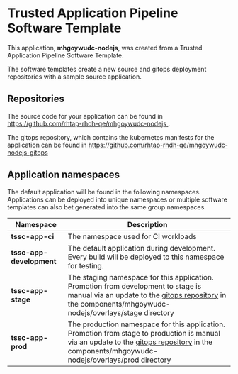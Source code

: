 # Trusted Application Pipeline Software Template

This application, **mhgoywudc-nodejs**, was created from a Trusted Application Pipeline Software Template.

The software templates create a new source and gitops deployment repositories with a sample source application. 

## Repositories

The source code for your application can be found in [https://github.com/rhtap-rhdh-qe/mhgoywudc-nodejs ](https://github.com/rhtap-rhdh-qe/mhgoywudc-nodejs ).
 
The gitops repository, which contains the kubernetes manifests for the application can be found in 
[https://github.com/rhtap-rhdh-qe/mhgoywudc-nodejs-gitops ](https://github.com/rhtap-rhdh-qe/mhgoywudc-nodejs-gitops ) 

## Application namespaces 

The default application will be found in the following namespaces. Applications can be deployed into unique namespaces or multiple software templates can also bet generated into the same group namespaces.  

|  Namespace   |  Description   |  
| -------- | -------- |
| **tssc-app-ci** | The namespace used for CI workloads |
| **tssc-app-development** | The default application during development. Every build will be deployed to this namespace for testing. |
| **tssc-app-stage** | The staging namespace for this application. Promotion from development to stage is manual via an update to the [gitops repository](https://github.com/rhtap-rhdh-qe/mhgoywudc-nodejs-gitops ) in the components/mhgoywudc-nodejs/overlays/stage directory |
| **tssc-app-prod** | The production namespace for this application. Promotion from stage to production is manual via an update to the [gitops repository](https://github.com/rhtap-rhdh-qe/mhgoywudc-nodejs-gitops ) in the components/mhgoywudc-nodejs/overlays/prod directory |
